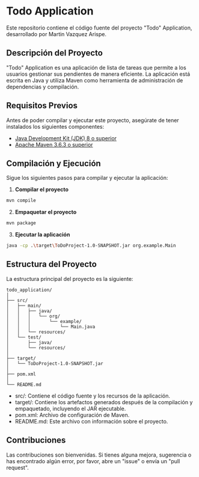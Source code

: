 # Todo Application

Este repositorio contiene el código fuente del proyecto "Todo" Application, desarrollado por Martin Vazquez Arispe.

## Descripción del Proyecto

"Todo" Application es una aplicación de lista de tareas que permite a los usuarios gestionar sus pendientes de manera eficiente. La aplicación está escrita en Java y utiliza Maven como herramienta de administración de dependencias y compilación.

## Requisitos Previos

Antes de poder compilar y ejecutar este proyecto, asegúrate de tener instalados los siguientes componentes:

- [Java Development Kit (JDK) 8 o superior](https://www.oracle.com/java/technologies/javase-jdk8-downloads.html)
- [Apache Maven 3.6.3 o superior](https://maven.apache.org/download.cgi)

## Compilación y Ejecución

Sigue los siguientes pasos para compilar y ejecutar la aplicación:

1. **Compilar el proyecto**

  ```bash
  mvn compile
  ```
2. **Empaquetar el proyecto**
  
  ```bash
  mvn package
  ```

3. **Ejecutar la aplicación**

 ```bash
 java -cp .\target\ToDoProject-1.0-SNAPSHOT.jar org.example.Main
 ```

## Estructura del Proyecto

La estructura principal del proyecto es la siguiente:
```
todo_application/
│
├── src/
│   ├── main/
│   │   ├── java/
│   │   │   └── org/
│   │   │       └── example/
│   │   │           └── Main.java
│   │   └── resources/
│   └── test/
│       ├── java/
│       └── resources/
│
├── target/
│   └── ToDoProject-1.0-SNAPSHOT.jar
│
├── pom.xml
│
└── README.md
```
- src/: Contiene el código fuente y los recursos de la aplicación.
- target/: Contiene los artefactos generados después de la compilación y empaquetado, incluyendo el JAR ejecutable.
- pom.xml: Archivo de configuración de Maven.
- README.md: Este archivo con información sobre el proyecto.

## Contribuciones

Las contribuciones son bienvenidas. Si tienes alguna mejora, sugerencia o has encontrado algún error, por favor, abre un "issue" o envía un "pull request".
